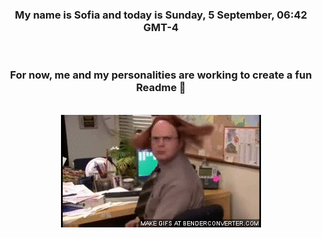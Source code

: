 


<div align="center">
<h3 >My name is Sofia and today is Sunday, 5 September, 06:42 GMT-4</h3><br>
<h3 >For now, me and my personalities are working to create a fun Readme 👋
</h3><br>
<img src='img/dwight.gif' alt='working...'/>
</div>
